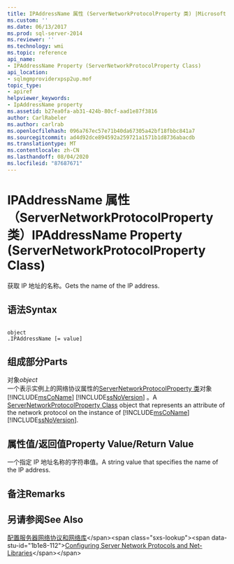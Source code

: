 ```yaml
---
title: IPAddressName 属性 (ServerNetworkProtocolProperty 类) |Microsoft Docs
ms.custom: ''
ms.date: 06/13/2017
ms.prod: sql-server-2014
ms.reviewer: ''
ms.technology: wmi
ms.topic: reference
api_name:
- IPAddressName Property (ServerNetworkProtocolProperty Class)
api_location:
- sqlmgmproviderxpsp2up.mof
topic_type:
- apiref
helpviewer_keywords:
- IpAddressName property
ms.assetid: b27ea0fa-ab31-424b-80cf-aad1e87f3816
author: CarlRabeler
ms.author: carlrab
ms.openlocfilehash: 096a767ec57e71b40da67305a42bf18fbbc841a7
ms.sourcegitcommit: ad4d92dce894592a259721a1571b1d8736abacdb
ms.translationtype: MT
ms.contentlocale: zh-CN
ms.lasthandoff: 08/04/2020
ms.locfileid: "87687671"
---
```

# <a name="ipaddressname-property-servernetworkprotocolproperty-class"></a><span data-ttu-id="1b1e8-102">IPAddressName 属性（ServerNetworkProtocolProperty 类）</span><span class="sxs-lookup"><span data-stu-id="1b1e8-102">IPAddressName Property (ServerNetworkProtocolProperty Class)</span></span>
  <span data-ttu-id="1b1e8-103">获取 IP 地址的名称。</span><span class="sxs-lookup"><span data-stu-id="1b1e8-103">Gets the name of the IP address.</span></span>  
  
## <a name="syntax"></a><span data-ttu-id="1b1e8-104">语法</span><span class="sxs-lookup"><span data-stu-id="1b1e8-104">Syntax</span></span>  
  
```  
  
object  
.IPAddressName [= value]  
```  
  
## <a name="parts"></a><span data-ttu-id="1b1e8-105">组成部分</span><span class="sxs-lookup"><span data-stu-id="1b1e8-105">Parts</span></span>  
 <span data-ttu-id="1b1e8-106">对象</span><span class="sxs-lookup"><span data-stu-id="1b1e8-106">*object*</span></span>  
 <span data-ttu-id="1b1e8-107">一个表示实例上的网络协议属性的[ServerNetworkProtocolProperty 类](servernetworkprotocolproperty-class.md)对象 [!INCLUDE[msCoName](../../../includes/msconame-md.md)] [!INCLUDE[ssNoVersion](../../../includes/ssnoversion-md.md)] 。</span><span class="sxs-lookup"><span data-stu-id="1b1e8-107">A [ServerNetworkProtocolProperty Class](servernetworkprotocolproperty-class.md) object that represents an attribute of the network protocol on the instance of [!INCLUDE[msCoName](../../../includes/msconame-md.md)] [!INCLUDE[ssNoVersion](../../../includes/ssnoversion-md.md)].</span></span>  
  
## <a name="property-valuereturn-value"></a><span data-ttu-id="1b1e8-108">属性值/返回值</span><span class="sxs-lookup"><span data-stu-id="1b1e8-108">Property Value/Return Value</span></span>  
 <span data-ttu-id="1b1e8-109">一个指定 IP 地址名称的字符串值。</span><span class="sxs-lookup"><span data-stu-id="1b1e8-109">A string value that specifies the name of the IP address.</span></span>  
  
## <a name="remarks"></a><span data-ttu-id="1b1e8-110">备注</span><span class="sxs-lookup"><span data-stu-id="1b1e8-110">Remarks</span></span>  
  
## <a name="see-also"></a><span data-ttu-id="1b1e8-111">另请参阅</span><span class="sxs-lookup"><span data-stu-id="1b1e8-111">See Also</span></span>  
 <span data-ttu-id="1b1e8-112">[配置服务器网络协议和网络库](https://msdn.microsoft.com/library/ms177485\(v=sql.100\).aspx)</span><span class="sxs-lookup"><span data-stu-id="1b1e8-112">[Configuring Server Network Protocols and Net-Libraries](https://msdn.microsoft.com/library/ms177485\(v=sql.100\).aspx)</span></span>  
  
  
